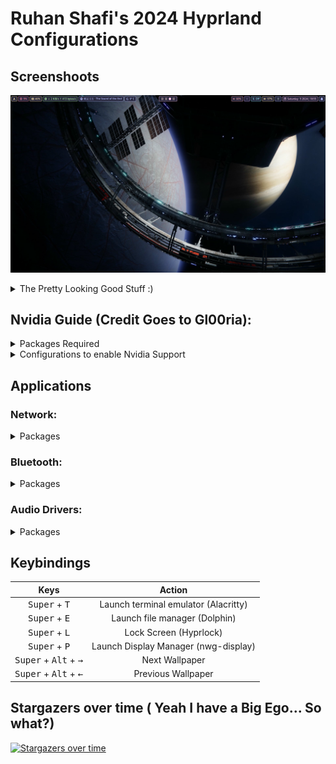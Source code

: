 # Ruhan Shafi's 2024 Hyprland Configurations

## Screenshoots
![Hyprland Rice](assets/base.png)
<details>
<summary>The Pretty Looking Good Stuff :)</summary>

Shina Fox Floorp Rice with Catppuccin Colours
![Floorp Broswer](assets/Floorp.png "Floorp Broswer")


Spiced up Spotify - Spicetify (Work in Progress)

![Spicetify](assets/Spotify.png "Spicetify")
</details>

## Nvidia Guide (Credit Goes to Gl00ria):

<details>
<summary>Packages Required</summary>

| Package Name                                                                            | Description                                        | Package Manager |
| :--------------------------------------------------------------------------------------:| :-------------------------------------------------:| :-------------: |
| [nvidia](https://archlinux.org/packages/extra/x86_64/nvidia/)                           | driver                                             | Pacman          |
| [ nvidia-utils ](https://archlinux.org/packages/extra/x86_64/nvidia-utils/)             | drivers Utils                                      | Pacman          |
| [ nvidia-prime ](https://archlinux.org/packages/extra/any/nvidia-prime/)                | nvidia offload                                     | Pacman          |
| [libva-nvidia-driver](https://archlinux.org/packages/extra/x86_64/libva-nvidia-driver/) | VA-API implementation that uses NVDEC as a backend | Pacman          |

  <br>

</details>

<details>
<summary>Configurations to enable Nvidia Support</summary>

    1. Add `nvidia_drm.modeset=1` to `GRUB_CMDLINE_LINUX_DEFAULT=` in `/etc/default/grub`
    2. Run `sudo grub-mkconfig -o /boot/grub/grub.cfg`
    3.  Add `nvidia nvidia_modeset nvidia_uvm nvidia_drm` to `/etc/mkinitcpio.conf` then
   Generate new image: `sudo mkinitcpio --config /etc/mkinitcpio.conf --generate /boot/initramfs-custom.img`
    4. Add/create the following: `options nvidia-drm modeset=1` in `/etc/modprobe.d/nvidia.conf`
   <br> 
</details>

## Applications

### Network:

<details>
<summary>Packages</summary>

| Package Name                                                                                    | Description          | Package Manager |
| :---------------------------------------------------------------------------------------------: | :------------------: | :-------------: |
| [ networkmanager ](https://archlinux.org/packages/extra/x86_64/networkmanager/)                 | network manager      | Pacman          |
| [ network-manager-applet ](https://archlinux.org/packages/extra/x86_64/network-manager-applet/) | network manager tray | Pacman          |

  <br>

</details>

### Bluetooth:

<details>
<summary>Packages</summary>

| Package Name                                                              | Description                    | Package Manager |
| :-----------------------------------------------------------------------: | :----------------------------: | :-------------: |
| [ bluez ](https://archlinux.org/packages/extra/x86_64/bluez/)             | Daemons for bluetooth protocol | Pacman          |
| [ bluez-utils ](https://archlinux.org/packages/extra/x86_64/bluez-utils/) | utils for bluetooth            | Pacman          |
| [ blueman ](https://archlinux.org/packages/extra/x86_64/blueman/)         | bluetooth tray                 | Pacman          |

  <br>

</details>

### Audio Drivers:
 
<details>
<summary>Packages</summary>

| Package Name                                                              | Description                    | Package Manager |
| :-----------------------------------------------------------------------: | :-----------------------------:| :-------------: |
| Pipewire                                                                  | Audio Drivers                  | Pacman          |
| Wireplumber                                                               | Pipewire Plugin                | Pacman          |

<br>
</detials>

* OS - Arch <sub><sub>BTW :)</sub>
* WM - Hyprland
    * Wallpaper Daemon - ``wpaperd``
    * Icons - Inverse Blue
    * Screen Locking - ``hyprlock``
    * Screen Idleing - ``hypridle``
    * Multiple Screen Workflow - ``hyprsome``
    * Multiple Screen Auto Setup - ``nwg-display``
* Web Browser - Floorp
    * Theme - Customised Shina Fox Rice
    * Sidebars
        * Tabs | Left side - Sidebery
        * Powerbar | Right Side - Native Floorp Powerbar Panel (Will not be present if using Firefox)
* Status Bar - Waybar
* Dmenu Launcher - Rofi
* Music Player - Spicetify
    * Theme - Galaxy (Suprisingly not Catppuccin)

* Terminal - Alacritty
    * Shell - Zsh
        * Theme - Powerlevel10k
* File Manager - Dolphin
* IDEs 
    * General Editing - Neovim
    * Machine Learning & Juipter Notebook / Stuff you really don't want to do in a terminal - Code
    * Maths - TexStudio + TexLive
* Obsidian
</details>

## Keybindings
| Keys                                             | Action                               |
| :----------------------------------------------: | :----------------------------------: |
| <kbd>Super</kbd> + <kbd>T</kbd>                  | Launch terminal emulator (Alacritty) |
| <kbd>Super</kbd> + <kbd>E</kbd>                  | Launch file manager (Dolphin)        |
| <kbd>Super</kbd> + <kbd>L</kbd>                  | Lock Screen (Hyprlock)               |
| <kbd>Super</kbd> + <kbd>P</kbd>                  | Launch Display Manager (nwg-display) |
| <kbd>Super</kbd> + <kbd>Alt</kbd> + <kbd>→</kbd> | Next Wallpaper                       |
| <kbd>Super</kbd> + <kbd>Alt</kbd> + <kbd>←</kbd> | Previous Wallpaper                   |
                        
## Stargazers over time ( Yeah I have a Big Ego... So what?)
[![Stargazers over time](https://starchart.cc/RuhanShafi/Hyprland-Dotfiles.svg?variant=adaptive)](https://starchart.cc/RuhanShafi/Hyprland-Dotfiles)

                    
